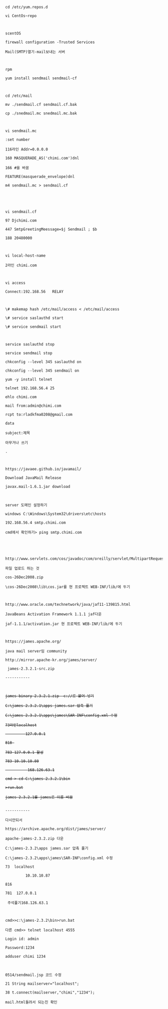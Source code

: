 <pre>
<code>
cd /etc/yum.repos.d <br/>
vi CentOs~repo <br/>
<br/>
scentOS<br/>
firewall configuration -Trusted Services<br/>
Mail(SMTP)열기-mail보내는 서버<br/>
<br/>
rpm <br/>
yum install sendmail sendmail-cf<br/>
<br/>
cd /etc/mail<br/>
mv ./sendmail.cf sendmail.cf.bak<br/>
cp ./snedmail.mc snedmail.mc.bak<br/>
<br/>
vi sendmail.mc<br/>
:set number<br/>
116라인 Addr=0.0.0.0<br/>
160 MASQUERADE_AS('chimi.com')dnl<br/>
166 #을 바꿈<br/>
FEATURE(masquerade_envelope)dnl<br/>
m4 sendmail.mc > sendmail.cf<br/>
<br/>
<br/>
vi sendmail.cf<br/>
97 Djchimi.com<br/>
447 SmtpGreetingMeessage=$j Sendmail ; $b<br/>
188 20480000<br/>
<br/>
vi local-host-name<br/>
2라인 chimi.com<br/>
<br/>
vi access<br/>
Connect:192.168.56   RELAY<br/>
<br/>
\# makemap hash /etc/mail/access < /etc/mail/access<br/>
\# service saslauthd start<br/>
\# service sendmail start<br/>
<br/>
service saslauthd stop <br/>
service sendmail stop<br/>
chkconfig --level 345 saslauthd on<br/>
chkconfig --level 345 sendmail on<br/>
yum -y install telnet<br/>
telnet 192.168.56.4 25<br/>
ehlo chimi.com<br/>
mail from:admin@chimi.com<br/>
rcpt to:rladkfma0208@gmail.com<br/>
data<br/>
subject:제목<br/>
아무거나 쓰기 <br/>
.<br/>
<br/>
https://javaee.github.io/javamail/<br/>
Download JavaMail Release<br/>
javax.mail-1.6.1.jar download<br/>
<br/>
server 도메인 설정하기 <br/>
windows C:\Windows\System32\drivers\etc\hosts<br/>
192.168.56.4 smtp.chimi.com<br/>
cmd에서 확인하기> ping smtp.chimi.com<br/>
<br/>
<br/>
http://www.servlets.com/cos/javadoc/com/oreilly/servlet/MultipartRequest.html<br/>
파일 업로드 하는 것<br/>
cos-26Dec2008.zip<br/>
\cos-26Dec2008\lib\cos.jar를 현 프로젝트 WEB-INF/lib/에 두기<br/>
<br/>
http://www.oracle.com/technetwork/java/jaf11-139815.html<br/>
JavaBeans Activation Framework 1.1.1 jaf다운<br/>
jaf-1.1.1/activation.jar 현 프로젝트 WEB-INF/lib/에 두기<br/>
<br/>
https://james.apache.org/<br/>
java mail server임 community<br/>
http://mirror.apache-kr.org/james/server/<br/>
 james-2.3.2.1-src.zip<br/>
-----------<br/>
<span style="text-decoration:line-through"><br/>
james-binary-2.3.2.1.zip  c://로 붙여 넣기<br/>
C:\james-2.3.2.1\apps james.sar 압축 풀기<br/>
C:\james-2.3.2.1\apps\james\SAR-INF\config.xml 수정<br/>
73라인<servername>localhost</servername><br/>
         <servername>127.0.0.1</servername><br/>
818 <account login="admin" password="1234"/><br/>
783 <server>127.0.0.1</server> 활성<br/>
783 <server>10.10.10.80</server><br/>
          <server>168.126.63.1</server><br/>
cmd > cd C:\james-2.3.2.1\bin<br/>
>run.bat<br/>
james-2.3.2.1를 james로 이름 바꿈<br/>
</span>
-----------<br/>
다시안되서 <br/>
https://archive.apache.org/dist/james/server/<br/>
apache-james-2.3.2.zip 다운<br/>
C:\james-2.3.2\apps james.sar 압축 풀기<br/>
C:\james-2.3.2\apps\james\SAR-INF\config.xml 수정<br/>
73  <servername>localhost</servername><br/>
         <servername>10.10.10.87</servername><br/>
816  <account login="admin" password="1234"/><br/>
781  <server>127.0.0.1</server><br/>
 주석풀기<server>168.126.63.1</server><br/>
<br/>
cmd>>c:\james-2.3.2\bin>run.bat<br/>
다른 cmd>> telnet localhost 4555<br/>
Login id: admin<br/>
Password:1234<br/>
adduser chimi 1234<br/>
<br/>
0514/sendmail.jsp 코드 수정 <br/>
21 String mailserver="localhost";<br/>
38 t.connect(mailserver,"chimi","1234");<br/>
mail.html돌려서 되는진 확인<br/>
</code>
</pre>












